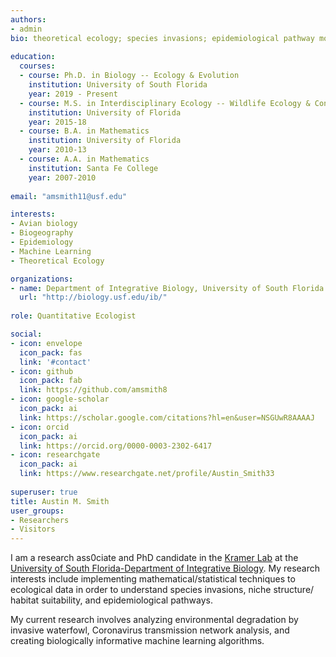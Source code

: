 ```yaml
---
authors: 
- admin
bio: theoretical ecology; species invasions; epidemiological pathway modeling
  
education: 
  courses:
  - course: Ph.D. in Biology -- Ecology & Evolution
    institution: University of South Florida 
    year: 2019 - Present
  - course: M.S. in Interdisciplinary Ecology -- Wildlife Ecology & Conservation
    institution: University of Florida
    year: 2015-18
  - course: B.A. in Mathematics
    institution: University of Florida
    year: 2010-13
  - course: A.A. in Mathematics
    institution: Santa Fe College
    year: 2007-2010  
    
email: "amsmith11@usf.edu"

interests:
- Avian biology
- Biogeography
- Epidemiology
- Machine Learning
- Theoretical Ecology

organizations:
- name: Department of Integrative Biology, University of South Florida
  url: "http://biology.usf.edu/ib/"
  
role: Quantitative Ecologist

social:
- icon: envelope
  icon_pack: fas
  link: '#contact'
- icon: github
  icon_pack: fab
  link: https://github.com/amsmith8
- icon: google-scholar
  icon_pack: ai
  link: https://scholar.google.com/citations?hl=en&user=NSGUwR8AAAAJ
- icon: orcid
  icon_pack: ai
  link: https://orcid.org/0000-0003-2302-6417
- icon: researchgate
  icon_pack: ai
  link: https://www.researchgate.net/profile/Austin_Smith33
  
superuser: true
title: Austin M. Smith
user_groups:
- Researchers
- Visitors
---
```


I am a research ass0ciate and PhD candidate in the [Kramer Lab](https://kramera3.github.io) at the [University of South Florida-Department of Integrative Biology](https://www.usf.edu/arts-sciences/departments/ib/). My research interests include implementing mathematical/statistical techniques to ecological data in order to understand species invasions, niche structure/ habitat suitability, and epidemiological pathways.

My current research involves analyzing environmental degradation by invasive waterfowl, Coronavirus transmission network analysis, and creating biologically informative machine learning algorithms. 
